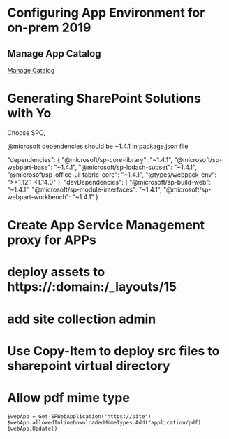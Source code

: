 # Configuring App Environment for on-prem 2019

## Manage App Catalog
[Manage Catalog](https://learn.microsoft.com/en-us/sharepoint/administration/manage-the-app-catalog)

# Generating SharePoint Solutions with Yo
Choose SPO, 

 @microsoft dependencies should be ~1.4.1 in package.json file

 "dependencies": {
    "@microsoft/sp-core-library": "~1.4.1",
    "@microsoft/sp-webpart-base": "~1.4.1",
    "@microsoft/sp-lodash-subset": "~1.4.1",
    "@microsoft/sp-office-ui-fabric-core": "~1.4.1",
    "@types/webpack-env": ">=1.12.1 <1.14.0"
  },
  "devDependencies": {
    "@microsoft/sp-build-web": "~1.4.1",
    "@microsoft/sp-module-interfaces": "~1.4.1",
    "@microsoft/sp-webpart-workbench": "~1.4.1"
  }

# Create App Service Management proxy for APPs
# deploy assets to https://:domain:/_layouts/15
# add site collection admin
# Use Copy-Item to deploy src files to sharepoint virtual directory

# Allow pdf mime type
```
$wepApp = Get-SPWebApplication("https://site")
$webApp.allowedInlineDownloadedMimeTypes.Add("application/pdf)
$webApp.Update()
```

